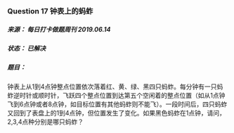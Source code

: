 ### Question 17 钟表上的蚂蚱

##### 来源：     每日打卡做题周刊  2019.06.14

##### 状态：     已解决

##### 题目：

​    钟表上从1到4点钟整点位置依次落着红、黄、绿、黑四只蚂蚱。每分钟有一只蚂蚱逆时针或顺时针，飞跃四个整点位置到达第五个空闲着的整点位置（如从1点钟飞到6点钟或者8点钟，如目标位置有其他蚂蚱则不能飞）。一段时间后，四只蚂蚱又回到了表盘上的1到4点钟，但位置发生了变化。如果黑色蚂蚱在1点钟，请问，2,3,4点种分别是哪只蚂蚱？